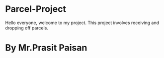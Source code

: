 # Parcel-Project
Hello everyone, welcome to my project. This project involves receiving and dropping off parcels.

# By  Mr.Prasit Paisan
